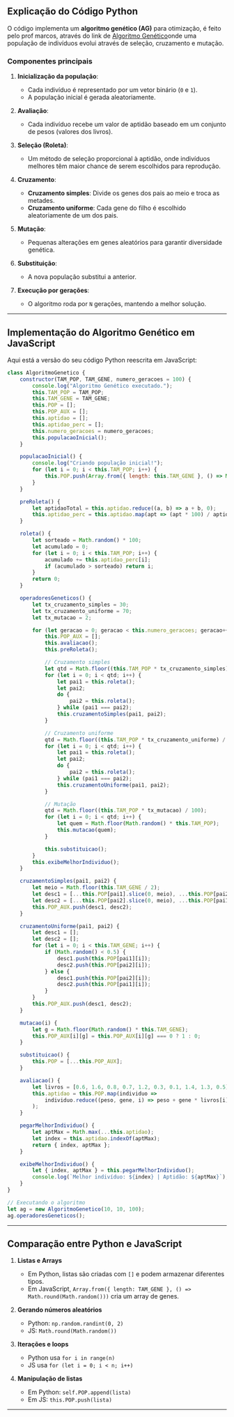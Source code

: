 ## **Explicação do Código Python**
O código implementa um **algoritmo genético (AG)** para otimização,  é feito pelo prof marcos, através do link de [Algoritmo Genético](https://github.com/sousamaf/AI-Lab/tree/main/algorithms/genetic_algorithms)onde uma população de indivíduos evolui através de seleção, cruzamento e mutação.

### **Componentes principais**
1. **Inicialização da população**: 
   - Cada indivíduo é representado por um vetor binário (`0` e `1`).
   - A população inicial é gerada aleatoriamente.

2. **Avaliação**:
   - Cada indivíduo recebe um valor de aptidão baseado em um conjunto de pesos (valores dos livros).

3. **Seleção (Roleta)**:
   - Um método de seleção proporcional à aptidão, onde indivíduos melhores têm maior chance de serem escolhidos para reprodução.

4. **Cruzamento**:
   - **Cruzamento simples**: Divide os genes dos pais ao meio e troca as metades.
   - **Cruzamento uniforme**: Cada gene do filho é escolhido aleatoriamente de um dos pais.

5. **Mutação**:
   - Pequenas alterações em genes aleatórios para garantir diversidade genética.

6. **Substituição**:
   - A nova população substitui a anterior.

7. **Execução por gerações**:
   - O algoritmo roda por `N` gerações, mantendo a melhor solução.

---

## **Implementação do Algoritmo Genético em JavaScript**
Aqui está a versão do seu código Python reescrita em JavaScript:

```javascript
class AlgoritmoGenetico {
    constructor(TAM_POP, TAM_GENE, numero_geracoes = 100) {
        console.log("Algoritmo Genético executado.");
        this.TAM_POP = TAM_POP;
        this.TAM_GENE = TAM_GENE;
        this.POP = [];
        this.POP_AUX = [];
        this.aptidao = [];
        this.aptidao_perc = [];
        this.numero_geracoes = numero_geracoes;
        this.populacaoInicial();
    }

    populacaoInicial() {
        console.log("Criando população inicial!");
        for (let i = 0; i < this.TAM_POP; i++) {
            this.POP.push(Array.from({ length: this.TAM_GENE }, () => Math.round(Math.random())));
        }
    }

    preRoleta() {
        let aptidaoTotal = this.aptidao.reduce((a, b) => a + b, 0);
        this.aptidao_perc = this.aptidao.map(apt => (apt * 100) / aptidaoTotal);
    }

    roleta() {
        let sorteado = Math.random() * 100;
        let acumulado = 0;
        for (let i = 0; i < this.TAM_POP; i++) {
            acumulado += this.aptidao_perc[i];
            if (acumulado > sorteado) return i;
        }
        return 0;
    }

    operadoresGeneticos() {
        let tx_cruzamento_simples = 30;
        let tx_cruzamento_uniforme = 70;
        let tx_mutacao = 2;

        for (let geracao = 0; geracao < this.numero_geracoes; geracao++) {
            this.POP_AUX = [];
            this.avaliacao();
            this.preRoleta();

            // Cruzamento simples
            let qtd = Math.floor((this.TAM_POP * tx_cruzamento_simples) / 100);
            for (let i = 0; i < qtd; i++) {
                let pai1 = this.roleta();
                let pai2;
                do {
                    pai2 = this.roleta();
                } while (pai1 === pai2);
                this.cruzamentoSimples(pai1, pai2);
            }

            // Cruzamento uniforme
            qtd = Math.floor((this.TAM_POP * tx_cruzamento_uniforme) / 100);
            for (let i = 0; i < qtd; i++) {
                let pai1 = this.roleta();
                let pai2;
                do {
                    pai2 = this.roleta();
                } while (pai1 === pai2);
                this.cruzamentoUniforme(pai1, pai2);
            }

            // Mutação
            qtd = Math.floor((this.TAM_POP * tx_mutacao) / 100);
            for (let i = 0; i < qtd; i++) {
                let quem = Math.floor(Math.random() * this.TAM_POP);
                this.mutacao(quem);
            }

            this.substituicao();
        }
        this.exibeMelhorIndividuo();
    }

    cruzamentoSimples(pai1, pai2) {
        let meio = Math.floor(this.TAM_GENE / 2);
        let desc1 = [...this.POP[pai1].slice(0, meio), ...this.POP[pai2].slice(meio)];
        let desc2 = [...this.POP[pai2].slice(0, meio), ...this.POP[pai1].slice(meio)];
        this.POP_AUX.push(desc1, desc2);
    }

    cruzamentoUniforme(pai1, pai2) {
        let desc1 = [];
        let desc2 = [];
        for (let i = 0; i < this.TAM_GENE; i++) {
            if (Math.random() < 0.5) {
                desc1.push(this.POP[pai1][i]);
                desc2.push(this.POP[pai2][i]);
            } else {
                desc1.push(this.POP[pai2][i]);
                desc2.push(this.POP[pai1][i]);
            }
        }
        this.POP_AUX.push(desc1, desc2);
    }

    mutacao(i) {
        let g = Math.floor(Math.random() * this.TAM_GENE);
        this.POP_AUX[i][g] = this.POP_AUX[i][g] === 0 ? 1 : 0;
    }

    substituicao() {
        this.POP = [...this.POP_AUX];
    }

    avaliacao() {
        let livros = [0.6, 1.6, 0.8, 0.7, 1.2, 0.3, 0.1, 1.4, 1.3, 0.5];
        this.aptidao = this.POP.map(individuo =>
            individuo.reduce((peso, gene, i) => peso + gene * livros[i], 0)
        );
    }

    pegarMelhorIndividuo() {
        let aptMax = Math.max(...this.aptidao);
        let index = this.aptidao.indexOf(aptMax);
        return { index, aptMax };
    }

    exibeMelhorIndividuo() {
        let { index, aptMax } = this.pegarMelhorIndividuo();
        console.log(`Melhor indivíduo: ${index} | Aptidão: ${aptMax}`);
    }
}

// Executando o algoritmo
let ag = new AlgoritmoGenetico(10, 10, 100);
ag.operadoresGeneticos();
```

---

## **Comparação entre Python e JavaScript**
1. **Listas e Arrays**
   - Em Python, listas são criadas com `[]` e podem armazenar diferentes tipos.
   - Em JavaScript, `Array.from({ length: TAM_GENE }, () => Math.round(Math.random()))` cria um array de genes.

2. **Gerando números aleatórios**
   - Python: `np.random.randint(0, 2)`
   - JS: `Math.round(Math.random())`

3. **Iterações e loops**
   - Python usa `for i in range(n)`
   - JS usa `for (let i = 0; i < n; i++)`

4. **Manipulação de listas**
   - Em Python: `self.POP.append(lista)`
   - Em JS: `this.POP.push(lista)`

---

